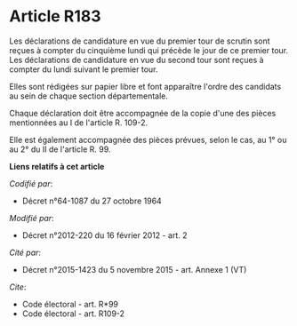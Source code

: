 # Article R183

Les déclarations de candidature en vue du premier tour de scrutin sont reçues à compter du cinquième lundi qui précède le
jour de ce premier tour. Les déclarations de candidature en vue du second tour sont reçues à compter du lundi suivant le
premier tour. 

Elles sont rédigées sur papier libre et font apparaître l'ordre des candidats au sein de chaque section départementale. 

Chaque déclaration doit être accompagnée de la copie d'une des pièces mentionnées au I de l'article R. 109-2. 

Elle est également accompagnée des pièces prévues, selon le cas, au 1° ou au 2° du II de l'article R. 99.

**Liens relatifs à cet article**

_Codifié par_:

  - Décret n°64-1087 du 27 octobre 1964

_Modifié par_:

  - Décret n°2012-220 du 16 février 2012 - art. 2

_Cité par_:

  - Décret n°2015-1423 du 5 novembre 2015 - art. Annexe 1 (VT)

_Cite_:

  - Code électoral - art. R*99
  - Code électoral - art. R109-2
